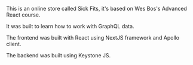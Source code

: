 This is an online store called Sick Fits, it's based on Wes Bos's Advanced React course.

It was built to learn how to work with GraphQL data.

The frontend was built with React using NextJS framework and Apollo client.

The backend was built using Keystone JS.
